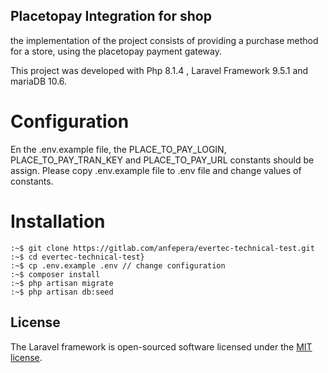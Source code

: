 

## Placetopay Integration for shop

the implementation of the project consists of providing a purchase method for a store,
using the placetopay payment gateway.

This project was developed with Php 8.1.4 , Laravel Framework 9.5.1 and mariaDB 10.6.

Configuration
=============
En the .env.example file, the PLACE_TO_PAY_LOGIN, PLACE_TO_PAY_TRAN_KEY and PLACE_TO_PAY_URL constants
should be assign. Please copy .env.example file to .env file and change values of constants.


Installation
============
```
:~$ git clone https://gitlab.com/anfepera/evertec-technical-test.git
:~$ cd evertec-technical-test}
:~$ cp .env.example .env // change configuration
:~$ composer install
:~$ php artisan migrate
:~$ php artisan db:seed
```

## License

The Laravel framework is open-sourced software licensed under the [MIT license](https://opensource.org/licenses/MIT).
